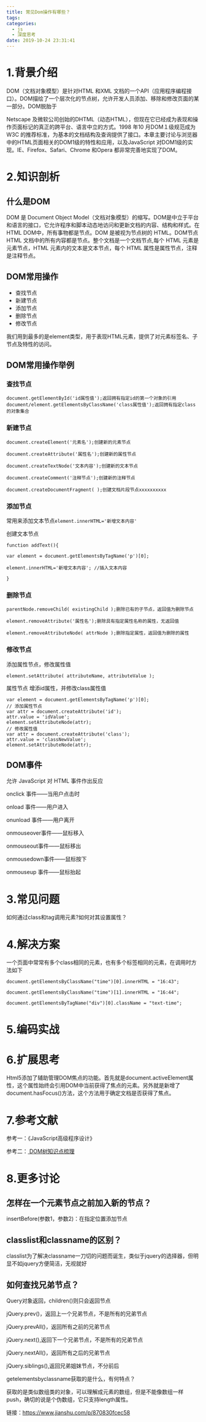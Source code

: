 ```yaml
---
title: 常见Dom操作有哪些？
tags:
categories:
  - js
  - 深度思考
date: 2019-10-24 23:31:41
---
```


# 1.背景介绍

DOM（文档对象模型）是针对HTML 和XML 文档的一个API（应用程序编程接口）。DOM描绘了一个层次化的节点树，允许开发人员添加、移除和修改页面的某一部分。DOM脱胎于

Netscape 及微软公司创始的DHTML（动态HTML），但现在它已经成为表现和操作页面标记的真正的跨平台、语言中立的方式。1998 年10 月DOM１级规范成为W3C 的推荐标准，为基本的文档结构及查询提供了接口。本章主要讨论与浏览器中的HTML页面相关的DOM1级的特性和应用，以及JavaScript 对DOM1级的实现。IE、Firefox、Safari、Chrome 和Opera 都非常完善地实现了DOM。

# 2.知识剖析

## 什么是DOM

DOM 是 Document Object Model（文档对象模型）的缩写。DOM是中立于平台和语言的接口，它允许程序和脚本动态地访问和更新文档的内容、结构和样式。在 HTML DOM中，所有事物都是节点。DOM 是被视为节点树的 HTML。DOM节点HTML 文档中的所有内容都是节点。整个文档是一个文档节点,每个 HTML 元素是元素节点，HTML 元素内的文本是文本节点，每个 HTML 属性是属性节点，注释是注释节点。

## DOM常用操作

- 查找节点
- 新建节点
- 添加节点
- 删除节点
- 修改节点

我们用到最多的是element类型，用于表现HTML元素，提供了对元素标签名、子节点及特性的访问。

## DOM常用操作举例

### 查找节点

```
document.getElementById('id属性值');返回拥有指定id的第一个对象的引用 document/element.getElementsByClassName('class属性值');返回拥有指定class的对象集合
```

### 新建节点

```
document.createElement('元素名');创建新的元素节点

document.createAttribute('属性名');创建新的属性节点

document.createTextNode('文本内容');创建新的文本节点

document.createComment('注释节点');创建新的注释节点

document.createDocumentFragment( );创建文档片段节点xxxxxxxxxx 

```

### 添加节点

常用来添加文本节点`element.innerHTML='新增文本内容'`

创建文本节点 

```
function addText(){

var element = document.getElementsByTagName('p')[0];

element.innerHTML='新增文本内容'; //插入文本内容

}
```



### 删除节点

```
parentNode.removeChild( existingChild );删除已有的子节点，返回值为删除节点

element.removeAttribute('属性名');删除具有指定属性名称的属性，无返回值

element.removeAttributeNode( attrNode );删除指定属性，返回值为删除的属性
```



### 修改节点

添加属性节点，修改属性值

```
element.setAttribute( attributeName, attributeValue );
```

属性节点 增添id属性，并修改class属性值

 ```
var element = document.getElementsByTagName('p')[0];
// 添加属性节点
var attr = document.createAttribute('id');
attr.value = 'idValue';
element.setAttributeNode(attr);
// 修改属性值
var attr = document.createAttribute('class');
attr.value = 'classNewValue';
element.setAttributeNode(attr);
 ```



## DOM事件

允许 JavaScript 对 HTML 事件作出反应

onclick 事件——当用户点击时

onload 事件——用户进入

onunload 事件——用户离开

onmouseover事件——鼠标移入

onmouseout事件——鼠标移出

onmousedown事件——鼠标按下

onmouseup 事件——鼠标抬起

# 3.常见问题

如何通过class和tag调用元素?如何对其设置属性？

# 4.解决方案

一个页面中常常有多个class相同的元素，也有多个标签相同的元素，在调用时方法如下

```
document.getElementsByClassName("time")[0].innerHTML = "16:43";

document.getElementsByClassName("time")[1].innerHTML = "16:44";

document.getElementsByTagName("div")[0].className = "text-time";
```

# 5.编码实战

# 6.扩展思考

Html5添加了辅助管理DOM焦点的功能。首先就是document.activeElement属性，这个属性始终会引用DOM中当前获得了焦点的元素。另外就是新增了document.hasFocus()方法，这个方法用于确定文档是否获得了焦点。

# 7.参考文献

参考一：《JavaScript高级程序设计》

参考二：[ DOM树知识点梳理 ](http://blog.csdn.net/ouyangyanlan/article/details/50217065)

# 8.更多讨论

## 怎样在一个元素节点之前加入新的节点？

insertBefore(参数1，参数2)：在指定位置添加节点

## classlist和classname的区别？

classlist为了解决classname一刀切的问题而诞生，类似于jquery的选择器，但明显不如jquery方便简洁，无视就好

## 如何查找兄弟节点？

Query对象返回，children()则只会返回节点

jQuery.prev()，返回上一个兄弟节点，不是所有的兄弟节点

jQuery.prevAll()，返回所有之前的兄弟节点

jQuery.next(),返回下一个兄弟节点，不是所有的兄弟节点

jQuery.nextAll()，返回所有之后的兄弟节点

jQuery.siblings(),返回兄弟姐妹节点，不分前后

getelementsbyclassname获取的是什么，有何特点？

获取的是类似数组类的对象，可以理解成元素的数组，但是不能像数组一样push，确切的说是个伪数组，它只支持length属性。

链接：<https://www.jianshu.com/p/870830fcec58>